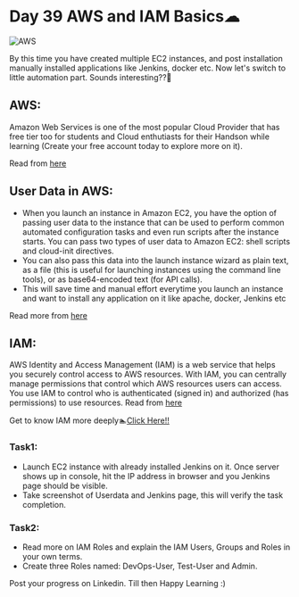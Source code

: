 # Day 39 AWS and IAM Basics☁
![AWS](https://miro.medium.com/max/1400/0*dIzXLQn6aBClm1TJ.png)



By this time you have created multiple EC2 instances, and post installation manually installed applications like Jenkins, docker etc. 
Now let's switch to little automation part. Sounds interesting??🤯

## AWS:
Amazon Web Services is one of the most popular Cloud Provider that has free tier too for students and Cloud enthutiasts for their Handson while learning (Create your free account today to explore more on it).

Read from [here](https://aws.amazon.com/what-is-aws/)

## User Data in AWS:
- When you launch an instance in Amazon EC2, you have the option of passing user data to the instance that can be used to perform common automated configuration tasks and even run scripts after the instance starts. You can pass two types of user data to Amazon EC2: shell scripts and cloud-init directives.
- You can also pass this data into the launch instance wizard as plain text, as a file (this is useful for launching instances using the command line tools), or as base64-encoded text (for API calls).
- This will save time and manual effort everytime you launch an instance and want to install any application on it like apache, docker, Jenkins etc

Read more from [here](https://docs.aws.amazon.com/AWSEC2/latest/UserGuide/user-data.html)

## IAM:
AWS Identity and Access Management (IAM) is a web service that helps you securely control access to AWS resources. With IAM, you can centrally manage permissions that control which AWS resources users can access. You use IAM to control who is authenticated (signed in) and authorized (has permissions) to use resources.
Read from [here](https://docs.aws.amazon.com/IAM/latest/UserGuide/introduction.html)

Get to know IAM more deeply🏊[Click Here!!](https://www.youtube.com/watch?v=ORB4eY8EydA)


### Task1:
- Launch EC2 instance with already installed Jenkins on it. Once server shows up in console, hit the IP address in browser and you Jenkins page should be visible.
- Take screenshot of Userdata and Jenkins page, this will verify the task completion.

### Task2:
- Read more on IAM Roles and explain the IAM Users, Groups and Roles in your own terms.
- Create three Roles named: DevOps-User, Test-User and Admin.


Post your progress on Linkedin. Till then Happy Learning :)

